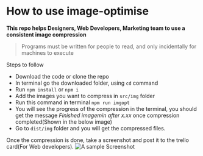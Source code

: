 # How to use image-optimise

**This repo helps Designers, Web Developers, Marketing team to use a consistent image compression**

>Programs must be written for people to read, and only incidentally for machines to execute

Steps to follow
- Download the code or clone the repo
- In terminal go the downloaded folder, using `cd` command
- Run `npm install` or `npm i` 
- Add the images you want to compress in `src/img` folder
- Run this command in terminal `npm run imgopt`
- You will see the progress of the compression in the terminal, you should get the message *Finished imagemin after x.xx* once compression completed(Shown in the below image)
- Go to `dist/img` folder and you will get the compressed files.

Once the compression is done, take a screenshot and post it to the trello card(For Web developers). 
![A sample Screenshot](https://user-images.githubusercontent.com/20675337/91175806-f8e41400-e6fe-11ea-9b89-ae05cfcdc609.png)

